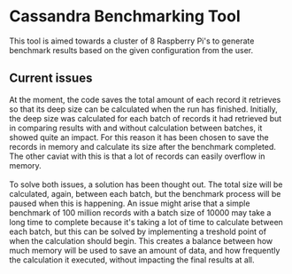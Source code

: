 # Cassandra Benchmarking Tool
This tool is aimed towards a cluster of 8 Raspberry Pi's to generate benchmark results based on the given configuration from the user.

## Current issues

At the moment, the code saves the total amount of each record it retrieves so that its deep size can be calculated when the run has finished. Initially, the deep size was calculated for each batch of records it had retrieved but in comparing results with and without calculation between batches, it showed quite an impact. For this reason it has been chosen to save the records in memory and calculate its size after the benchmark completed. The other caviat with this is that a lot of records can easily overflow in memory.<br /><br />
To solve both issues, a solution has been thought out. The total size will be calculated, again, between each batch, but the benchmark process will be paused when this is happening. An issue might arise that a simple benchmark of 100 million records with a batch size of 10000 may take a long time to complete because it's taking a lot of time to calculate between each batch, but this can be solved by implementing a treshold point of when the calculation should begin. This creates a balance between how much memory will be used to save an amount of data, and how frequently the calculation it executed, without impacting the final results at all.
